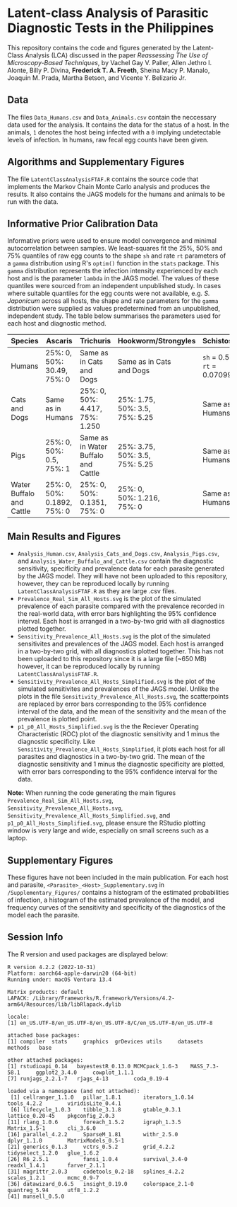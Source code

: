 # Latent-class Analysis of Parasitic Diagnostic Tests in the Philippines
This repository contains the code and figures generated by the Latent-Class Analysis (LCA) discussed in the paper *Reassessing The Use of Microscopy-Based Techniques*, by Vachel Gay V. Paller, Allen Jethro I. Alonte, Billy P. Divina, **Frederick T. A. Freeth**, Sheina Macy P. Manalo, Joaquin M. Prada, Martha Betson, and Vicente Y. Belizario Jr.

## Data
The files ```Data_Humans.csv``` and ```Data_Animals.csv``` contain the neccessary data used for the analysis. It contains the data for the status of a host. In the animals, ```1``` denotes the host being infected with a ```0``` implying undetectable levels of infection. In humans, raw fecal egg counts have been given.


## Algorithms and Supplementary Figures
The file ```LatentClassAnalysisFTAF.R``` contains the source code that implements the Markov Chain Monte Carlo analysis and produces the results. It also contains the JAGS models for the humans and animals to be run with the data.


## Informative Prior Calibration Data
Informative priors were used to ensure model convergence and minimal autocorrelation between samples. We least-squares fit the 25%, 50% and 75% quantiles of raw egg counts to the shape ```sh``` and rate ```rt``` parameters of a ```gamma``` distribution using R's ```optim()``` function in the ```stats``` package. This ```gamma``` distribution represents the infection intensity experienced by each host and is the parameter ```lambda``` in the JAGS model. The values of these quantiles were sourced from an independent unpublished study. In cases where suitable quantiles for the egg counts were not available, e.g. _S. Japonicum_ across all hosts, the shape and rate parameters for the ```gamma``` distribution were supplied as values predetermined from an unpublished, independent study. The table below summarises the parameters used for each host and diagnostic method.

| Species                  | Ascaris                          | Trichuris                              | Hookworm/Strongyles                  | Schistosomiasis                              |
|--------------------------|----------------------------------|----------------------------------------|--------------------------------------|----------------------------------------------|
| Humans                   | 25%: 0,<br>50%: 30.49,<br>75%: 0 | Same as in Cats<br>and Dogs            | Same as in Cats<br>and Dogs          | ```sh``` = 0.5775932<br>```rt``` = 0.07099037|
| Cats and Dogs            | Same as in Humans                | 25%: 0,<br>50%: 4.417,<br>75%: 1.250   | 25%: 1.75,<br>50%: 3.5,<br>75%: 5.25 | Same as in Humans                            |
| Pigs                     | 25%: 0,<br>50%: 0.5,<br>75%: 1   | Same as in Water<br>Buffalo and Cattle | 25%: 3.75,<br>50%: 3.5,<br>75%: 5.25 | Same as in Humans                            |
| Water Buffalo and Cattle | 25%: 0,<br>50%: 0.1892,<br>75%: 0| 25%: 0,<br>50%: 0.1351,<br>75%: 0      | 25%: 0,<br>50%: 1.216,<br>75%: 0     | Same as in Humans                            |


## Main Results and Figures
- ```Analysis_Human.csv```, ```Analysis_Cats_and_Dogs.csv```, ```Analysis_Pigs.csv```, and ```Analysis_Water_Buffalo_and_Cattle.csv``` contain the diagnostic sensitivity, specificity and prevalence data for each parasite generated by the JAGS model. They will have not been uploaded to this repository, however, they can be reproduced locally by running ```LatentClassAnalysisFTAF.R``` as they are large .csv files.
 - ```Prevalence_Real_Sim_All_Hosts.svg``` is the plot of the simulated prevalence of each parasite compared with the prevalence recorded in the real-world data, with error bars highlighting the 95% confidence interval. Each host is arranged in a two-by-two grid with all diagnostics plotted together.
 - ```Sensitivity_Prevalence_All_Hosts.svg``` is the plot of the simulated sensitivites and prevalences of the JAGS model. Each host is arranged in a two-by-two grid, with all diagnostics plotted together. This has not been uploaded to this repository since it is a large file (~650 MB) however, it can be reproduced locally by running ```LatentClassAnalysisFTAF.R```.
 - ```Sensitivity_Prevalence_All_Hosts_Simplified.svg``` is the plot of the simulated sensitivites and prevalences of the JAGS model. Unlike the plots in the file ```Sensitivity_Prevalence_All_Hosts.svg```, the scatterpoints are replaced by error bars corresponding to the 95% confidence interval of the data, and the mean of the sensitivity and the mean of the prevalence is plotted point.
 - ```p1_p0_All_Hosts_Simplified.svg``` is the the Reciever Operating Characteristic (ROC) plot of the diagnostic sensitivity and 1 minus the diagnostic specificity. Like ```Sensitivity_Prevalence_All_Hosts_Simplified```, it plots each host for all parasites and diagnostics in a two-by-two grid. The mean of the diagnostic sensitivity and 1 minus the diagnostic specificity are plotted, with error bars corresponding to the 95% confidence interval for the data.

**Note:** When running the code generating the main figures ```Prevalence_Real_Sim_All_Hosts.svg```, ```Sensitivity_Prevalence_All_Hosts.svg```, ```Sensitivity_Prevalence_All_Hosts_Simplified.svg```, and ```p1_p0_All_Hosts_Simplified.svg```, please ensure the RStudio plotting window is very large and wide, especially on small screens such as a laptop.


## Supplementary Figures
These figures have not been included in the main publication. For each host and parasite, ```<Parasite>_<Host>_Supplementary.svg``` in ```/Supplementary_Figures/``` contains a histogram of the estimated probabilities of infection, a histogram of the estimated prevalence of the model, and frequency curves of the sensitivity and specificity of the diagnostics of the model each the parasite.

## Session Info
The R version and used packages are displayed below:
```
R version 4.2.2 (2022-10-31)
Platform: aarch64-apple-darwin20 (64-bit)
Running under: macOS Ventura 13.4

Matrix products: default
LAPACK: /Library/Frameworks/R.framework/Versions/4.2-arm64/Resources/lib/libRlapack.dylib

locale:
[1] en_US.UTF-8/en_US.UTF-8/en_US.UTF-8/C/en_US.UTF-8/en_US.UTF-8

attached base packages:
[1] compiler  stats     graphics  grDevices utils     datasets  methods   base     

other attached packages:
[1] rstudioapi_0.14   bayestestR_0.13.0 MCMCpack_1.6-3    MASS_7.3-58.1     ggplot2_3.4.0     cowplot_1.1.1    
[7] runjags_2.2.1-7   rjags_4-13        coda_0.19-4      

loaded via a namespace (and not attached):
 [1] cellranger_1.1.0   pillar_1.8.1       iterators_1.0.14   tools_4.2.2        viridisLite_0.4.1 
 [6] lifecycle_1.0.3    tibble_3.1.8       gtable_0.3.1       lattice_0.20-45    pkgconfig_2.0.3   
[11] rlang_1.0.6        foreach_1.5.2      igraph_1.3.5       Matrix_1.5-1       cli_3.6.0         
[16] parallel_4.2.2     SparseM_1.81       withr_2.5.0        dplyr_1.1.0        MatrixModels_0.5-1
[21] generics_0.1.3     vctrs_0.5.2        grid_4.2.2         tidyselect_1.2.0   glue_1.6.2        
[26] R6_2.5.1           fansi_1.0.4        survival_3.4-0     readxl_1.4.1       farver_2.1.1      
[31] magrittr_2.0.3     codetools_0.2-18   splines_4.2.2      scales_1.2.1       mcmc_0.9-7        
[36] datawizard_0.6.5   insight_0.19.0     colorspace_2.1-0   quantreg_5.94      utf8_1.2.2        
[41] munsell_0.5.0
```
